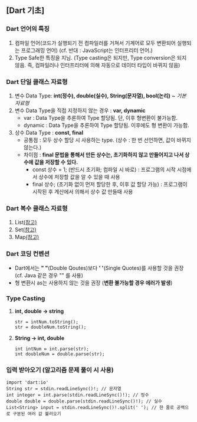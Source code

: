 ## [Dart 기초]


### Dart 언어의 특징
  1. 컴파일 언어(코드가 실행되기 전 컴파일러를 거쳐서 기계어로 모두 변환되어 실행되는 프로그래밍 언어) (cf. 반대 : JavaScript는 인터프리터 언어.)
  2. Type Safe한 특징을 지님. (Type casting은 되지만, Type conversion은 되지 않음. 즉, 컴파일러나 인터프리터에 의해 자동으로 데이터 타입이 바뀌지 않음)


### Dart 단일 클래스 자료형
  1. 변수 Data Type: **int(정수), double(실수), String(문자열), bool(논리)**  *~ 기본 자료형*
  2. 변수 Data Type을 직접 지정하지 않는 경우 : **var, dynamic**
     - var : Data Type을 추론하여 Type 할당됨. 단, 이후 형변환이 불가능함.
     - dynamic : Data Type을 추론하여 Type 할당됨. 이후에도 형 변환이 가능함.
  3. 상수 Data Type : **const, final**
     - 공통점 : 모두 상수 할당 시 사용하는 type. (상수 : 한 번 선언하면, 값이 바뀌지 않는다.)
     - 차이점 : **final 문법을 통해서 만든 상수는, 초기화하지 않고 만들어지고 나서 상수에 값을 저장할 수 있다.**
       - const 상수 = 1; (반드시 초기화; 컴파일 시 바로) : 프로그램의 시작 시점에서 상수에 저장할 값을 알 수 있을 때 사용
       - final 상수; (초기화 없이 먼저 할당한 후, 이후 값 할당 가능) : 프로그램이 시작된 후 계산에서 의해서 상수 값 만들때 사용


### Dart 복수 클래스 자료형
  1. List[(참고)](https://dart-tutorial.com/collections/list-in-dart/)
  2. Set[(참고)](https://dart-tutorial.com/collections/set-in-dart/)
  3. Map[(참고)](https://dart-tutorial.com/collections/map-in-dart/)


### Dart 코딩 컨벤션
  - Dart에서는 **" "**(Double Qoutes)보다 **' '**(Single Quotes)를 사용할 것을 권장 (cf. Java 같은 경우 "" 를 사용)
  - 형 변환시 as는 사용하지 않는 것을 권장 (**변환 불가능할 경우 에러가 발생**)


  
### Type Casting
1. **int, double -> string**
   ```
   str = intNum.toString();
   str = doubleNum.toString();
   ```
2. **String -> int, double**
   ```
   int intNum = int.parse(str);
   int doubleNum = double.parse(str);
   ```

  
### 입력 받아오기 (알고리즘 문제 풀이 시 사용)
  ```
  import 'dart:io'
  String str = stdin.readLineSync()!; // 문자열
  int integer = int.parse(stdin.readLineSync()!); // 정수
  double double = double.parse(stdin.readLineSync()!); // 실수
  List<String> input = stdin.readLineSync()!.split(' '); // 한 줄로 공백으로 구분된 여러 값 불러오기
  ```
